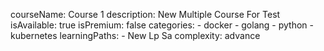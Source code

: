 courseName: Course 1
description: New Multiple Course For Test
isAvailable: true
isPremium: false
categories: 
    - docker
    - golang
    - python
    - kubernetes
learningPaths: 
    - New Lp Sa
complexity: advance
